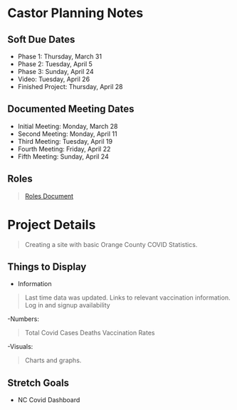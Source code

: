 # Castor Planning Notes

## Soft Due Dates
- Phase 1: Thursday, March 31
- Phase 2: Tuesday, April 5
- Phase 3: Sunday, April 24
- Video: Tuesday, April 26
- Finished Project: Thursday, April 28

## Documented Meeting Dates
- Initial Meeting: Monday, March 28
- Second Meeting: Monday, April 11
- Third Meeting: Tuesday, April 19
- Fourth Meeting: Friday, April 22
- Fifth Meeting: Sunday, April 24

## Roles
> [Roles Document](https://github.com/comp426-2022-spring/a99-castor/blob/main/docs/teamroles.md)

# Project Details
> Creating a site with basic Orange County COVID Statistics.

## Things to Display
- Information
>Last time data was updated.
>Links to relevant vaccination information.
>Log in and signup availability

-Numbers:
>Total Covid Cases
>Deaths
>Vaccination Rates

-Visuals:
>Charts and graphs.

## Stretch Goals
- NC Covid Dashboard


